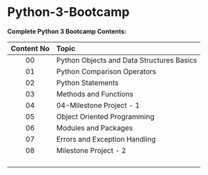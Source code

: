 # Python-3-Bootcamp
**Complete Python 3 Bootcamp Contents:**

| **Content No**     | **Topic**           |
| :-------------:   |:-------------|
| 00                | Python Objects and Data Structures Basics         |
| 01                | Python Comparison Operators                       |
| 02                | Python Statements                                 |
| 03                | Methods and Functions                             |
| 04                | 04-Milestone Project - 1                          |
| 05                | Object Oriented Programming                       |
| 06                | Modules and Packages                              |
| 07                | Errors and Exception Handling                     |
| 08                | Milestone Project - 2                             |
|                   |                                                   |
|                   |                                                   |
|                   |                                                   |
|                   |                                                   |
